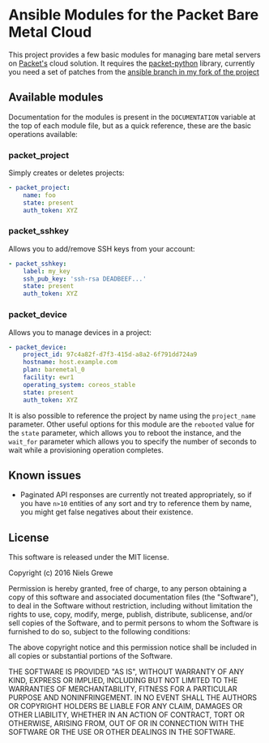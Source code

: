 Ansible Modules for the Packet Bare Metal Cloud
===============================================

This project provides a few basic modules for managing bare metal servers on
[Packet's](https://www.packet.net) cloud solution. It requires the
[packet-python](https://github.com/packethost/packet-python) library, currently
you need a set of patches from the [ansible branch in my fork of the project](https://github.com/ngrewe/packet-python/tree/ansible)

Available modules
-----------------
Documentation for the modules is present in the `DOCUMENTATION` variable at the top of each module file, but as a quick reference, these are the basic operations available:

### packet_project
Simply creates or deletes projects:

```YAML
- packet_project:
    name: foo
    state: present
    auth_token: XYZ
```

### packet_sshkey
Allows you to add/remove SSH keys from your account:

```YAML
- packet_sshkey:
    label: my_key
    ssh_pub_key: 'ssh-rsa DEADBEEF...'
    state: present
    auth_token: XYZ
```

### packet_device
Allows you to manage devices in a project:

```YAML
- packet_device:
    project_id: 97c4a82f-d7f3-415d-a8a2-6f791dd724a9
    hostname: host.example.com
    plan: baremetal_0
    facility: ewr1
    operating_system: coreos_stable
    state: present
    auth_token: XYZ
```

It is also possible to reference the project by name using the `project_name` parameter. Other useful options for this module are the `rebooted` value for the `state` parameter, which allows you to reboot the instance, and the `wait_for` parameter which allows you to specify the number of seconds to wait while a provisioning operation completes.

Known issues
------------
* Paginated API responses are currently not treated appropriately, so if you have `n>10` entities of any sort and try to reference them by name, you might get false negatives about their existence.

License
-------
This software is released under the MIT license.

Copyright (c) 2016 Niels Grewe

Permission is hereby granted, free of charge, to any person obtaining a copy
of this software and associated documentation files (the "Software"), to deal
in the Software without restriction, including without limitation the rights
to use, copy, modify, merge, publish, distribute, sublicense, and/or sell
copies of the Software, and to permit persons to whom the Software is
furnished to do so, subject to the following conditions:

The above copyright notice and this permission notice shall be included in
all copies or substantial portions of the Software.

THE SOFTWARE IS PROVIDED "AS IS", WITHOUT WARRANTY OF ANY KIND, EXPRESS OR
IMPLIED, INCLUDING BUT NOT LIMITED TO THE WARRANTIES OF MERCHANTABILITY,
FITNESS FOR A PARTICULAR PURPOSE AND NONINFRINGEMENT. IN NO EVENT SHALL THE
AUTHORS OR COPYRIGHT HOLDERS BE LIABLE FOR ANY CLAIM, DAMAGES OR OTHER
LIABILITY, WHETHER IN AN ACTION OF CONTRACT, TORT OR OTHERWISE, ARISING FROM,
OUT OF OR IN CONNECTION WITH THE SOFTWARE OR THE USE OR OTHER DEALINGS IN
THE SOFTWARE.
